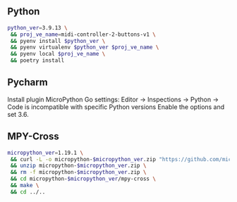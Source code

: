 ## Python

```bash
python_ver=3.9.13 \
 && proj_ve_name=midi-controller-2-buttons-v1 \
 && pyenv install $python_ver \
 && pyenv virtualenv $python_ver $proj_ve_name \
 && pyenv local $proj_ve_name \
 && poetry install
```

## Pycharm

Install plugin MicroPython
Go settings: Editor -> Inspections -> Python -> Code is incompatible with specific Python versions
Enable the options and set 3.6.


## MPY-Cross

```bash
micropython_ver=1.19.1 \
 && curl -L -o micropython-$micropython_ver.zip "https://github.com/micropython/micropython/archive/refs/tags/v$micropython_ver.zip" \
 && unzip micropython-$micropython_ver.zip \
 && rm -f micropython-$micropython_ver.zip \
 && cd micropython-$micropython_ver/mpy-cross \
 && make \
 && cd ../..
```
